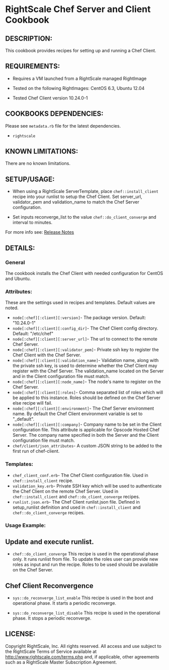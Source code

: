 # RightScale Chef Server and Client Cookbook

## DESCRIPTION:

This cookbook provides recipes for setting up and running a Chef Client.

## REQUIREMENTS:

* Requires a VM launched from a RightScale managed RightImage

* Tested on the following RightImages: CentOS 6.3, Ubuntu 12.04

* Tested Chef Client version 10.24.0-1

## COOKBOOKS DEPENDENCIES:

Please see `metadata.rb` file for the latest dependencies.
* `rightscale`

## KNOWN LIMITATIONS:

There are no known limitations.

## SETUP/USAGE:

* When using a RightScale ServerTemplate, place `chef::install_client`
  recipe into your runlist to setup the Chef Client. Set server_url,
  validator_pem and validation_name to match the Chef Server configuration.

* Set inputs reconverge_list to the value `chef::do_client_converge` and
  interval to minutes.

For more info see: [Release Notes](http://support.rightscale.com/18-Release_Notes/ServerTemplates_and_RightImages/v13.4#Chef_Client_\(v13.4\))

## DETAILS:

### General

The cookbook installs the Chef Client with needed configuration for CentOS and
Ubuntu.

### Attributes:

These are the settings used in recipes and templates. Default values are noted.
* `node[:chef][:client][:version]`-
  The package version. Default: "10.24.0-1"
* `node[:chef][:client][:config_dir]`-
  The Chef Client config directory. Default: "/etc/chef"
* `node[:chef][:client][:server_url]`-
  The url to connect to the remote Chef Server.
* `node[:chef][:client][:validator_pem]`-
  Private ssh key to register the Chef Client with the Chef Server.
* `node[:chef][:client][:validation_name]`-
  Validation name, along with the private ssh key, is used to determine whether
  the Chef Client may register with the Chef Server. The validation_name
  located on the Server and in the Client configuration file must match.
* `node[:chef][:client][:node_name]`-
  The node's name to register on the Chef Server.
* `node[:chef][:client][:roles]`-
  Comma separated list of roles which will be applied to this instance. Roles
  should be defined on the Chef Server else recipe will fail.
* `node[:chef][:client][:environment]`-
  The Chef Server environment name. By default the Chef Client environment
  variable is set to "_default".
* `node[:chef][:client][:company]`-
  Company name to be set in the Client configuration file. This attribute is
  applicable for Opscode Hosted Chef Server. The company name specified in both
  the Server and the Client configuration file must match.
* `chef/client/json_attributes`-
  A custom JSON string to be added to the first run of chef-client.

### Templates:

* `chef_client_conf.erb`-
  The Chef Client configuration file. Used in `chef::install_client` recipe.
* `validation_key.erb`-
  Private SSH key which will be used to authenticate the Chef Client on the
  remote Chef Server. Used in `chef::install_client` and
  `chef::do_client_converge` recipes.
* `runlist.json.erb`-
  The Chef Client runlist.json file. Defined in setup_runlist definition and
  used in `chef::install_client` and `chef::do_client_converge` recipes.

### Usage Example:

## Update and execute runlist.

* `chef::do_client_converge`
  This recipe is used in the operational phase only. It runs runlist from file.
  To update the roles user can provide new roles as input and run the recipe.
  Roles to be used should be available on the Chef Server.

## Chef Client Reconvergence

* `sys::do_reconverge_list_enable`
  This recipe is used in the boot and operational phase. It starts a periodic
  reconverge.

* `sys::do_reconverge_list_disable`
  This recipe is used in the operational phase. It stops a periodic reconverge.

## LICENSE:

Copyright RightScale, Inc. All rights reserved.
All access and use subject to the RightScale Terms of Service available at
http://www.rightscale.com/terms.php and, if applicable, other agreements
such as a RightScale Master Subscription Agreement.
